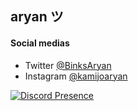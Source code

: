 ## aryan ツ

#### Social medias
- Twitter [@BinksAryan](https://twitter.com/BinksAryan)
- Instagram [@kamijoaryan](https://www.instagram.com/kamijoaryan/)

[![Discord Presence](https://lanyard.cnrad.dev/api/282202918973603840?&idleMessage=:Watching%over%Gotham)](https://discord.com/users/282202918973603840)


